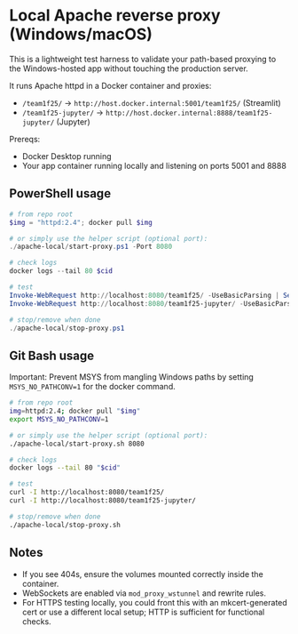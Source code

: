 # Local Apache reverse proxy (Windows/macOS)

This is a lightweight test harness to validate your path-based proxying to the Windows-hosted app without touching the production server.

It runs Apache httpd in a Docker container and proxies:
- `/team1f25/` → `http://host.docker.internal:5001/team1f25/` (Streamlit)
- `/team1f25-jupyter/` → `http://host.docker.internal:8888/team1f25-jupyter/` (Jupyter)

Prereqs:
- Docker Desktop running
- Your app container running locally and listening on ports 5001 and 8888

## PowerShell usage

```powershell
# from repo root
$img = "httpd:2.4"; docker pull $img

# or simply use the helper script (optional port):
./apache-local/start-proxy.ps1 -Port 8080

# check logs
docker logs --tail 80 $cid

# test
Invoke-WebRequest http://localhost:8080/team1f25/ -UseBasicParsing | Select-Object StatusCode
Invoke-WebRequest http://localhost:8080/team1f25-jupyter/ -UseBasicParsing | Select-Object StatusCode

# stop/remove when done
./apache-local/stop-proxy.ps1
```

## Git Bash usage

Important: Prevent MSYS from mangling Windows paths by setting `MSYS_NO_PATHCONV=1` for the docker command.

```bash
# from repo root
img=httpd:2.4; docker pull "$img"
export MSYS_NO_PATHCONV=1

# or simply use the helper script (optional port):
./apache-local/start-proxy.sh 8080

# check logs
docker logs --tail 80 "$cid"

# test
curl -I http://localhost:8080/team1f25/
curl -I http://localhost:8080/team1f25-jupyter/

# stop/remove when done
./apache-local/stop-proxy.sh
```

## Notes
- If you see 404s, ensure the volumes mounted correctly inside the container.
- WebSockets are enabled via `mod_proxy_wstunnel` and rewrite rules.
- For HTTPS testing locally, you could front this with an mkcert-generated cert or use a different local setup; HTTP is sufficient for functional checks.
